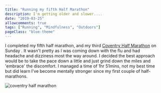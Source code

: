 ```yaml
---
title: "Running my fifth Half Marathon"
description: I'm getting older and slower....
date: "2019-03-25"
allowcomments: true
tags: ["Running", "Mindfulness", "Outdoors"]
pageClass: "blue-theme"
---
```



I completed my fifth half marathon, and my third [Coventry Half Marathon](https://www.coventrytelegraph.net/news/coventry-news/coventry-half-marathon-photos-video-16019717)  on Sunday . It wasn't pretty as I was coming down with the flu and had headache and dizziness most the way around. I decided the best approach would be to take the pace down a little and just grind down the miles and 'embrace' the discomfort. I managed a time of 1hr 51mins, not my best time but did learn I've become mentally stronger since my first couple of half-marathons.

![coventry half marathon](/images/joshua-j-cotten-1141687-unsplash.png)

<!--more-->
